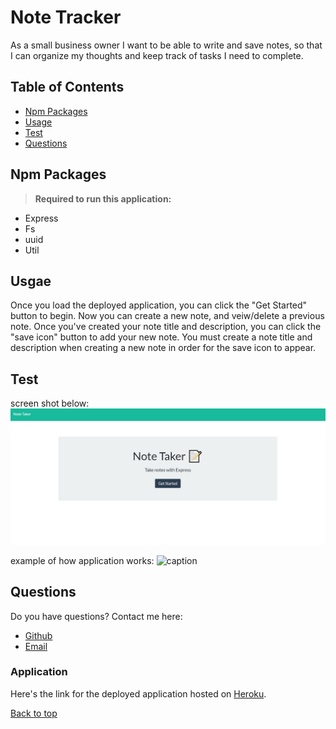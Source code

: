 # Note Tracker

As a small business owner I want to be able to write and save notes, so that I can organize my thoughts and keep track of tasks I need to complete.

## Table of Contents
* [Npm Packages](#Npm-Packages)
* [Usage](#Usage)
* [Test](Test)
* [Questions](#Questions)

## Npm Packages 
><b>Required to run this application:</b>
* Express 
* Fs
* uuid
* Util
 

## Usgae
Once you load the deployed application, you can click the "Get Started" button to begin. Now you can create a new note, and veiw/delete a previous note. Once you've created your note title and description, you can click the "save icon" button to add your new note. You must create a note title and description when creating a new note in order for the save icon to appear.

## Test
screen shot below:</b>
![caption](./images/screenshot1.jpg)

example of how application works:</b>
![caption](./images/notetaker.gif)

 

## Questions
Do you have questions? Contact me here:
* [Github](https://github.com/jameleggleston)
* [Email](jamel.eggleston@gmail.com)

### Application
Here's the link for the deployed application hosted on [Heroku](https://vast-tundra-17769.herokuapp.com/). 

[Back to top](#Note-Taker)
